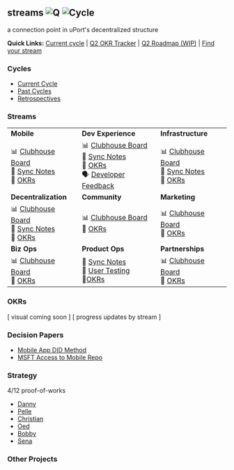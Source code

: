 ## streams   ![Q](https://img.shields.io/badge/Q-2-lightgrey.svg) ![Cycle](https://img.shields.io/badge/cycle-5-blue.svg)
a connection point in uPort's decentralized structure <br>

**Quick Links:** [Current cycle]() | [Q2 OKR Tracker](https://docs.google.com/spreadsheets/d/1w4y30-KqC_CL-9Wh7BRsNsxS9Ic4UkrTQDIR960HQO8/edit#gid=146119440) | [Q2 Roadmap (WIP)](https://docs.google.com/spreadsheets/d/156SwdKMKuC_MEDWi8SEqQHxOwBn1vfB5wcQkeACKJpQ/edit#gid=0) | [Find your stream]() <br>



### Cycles

* [Current Cycle]()
* [Past Cycles]()
* [Retrospectives]()

### Streams

| | | |
|--|--|--|
| **Mobile**  | **Dev Experience**  | **Infrastructure** |
| 📊 [Clubhouse Board](https://app.clubhouse.io/self-id/stories/workspace/7549/mobile-stream) <br> 📎 [Sync Notes](https://docs.google.com/document/d/1jUSTfd-_B-UyU6SoLhXNhENHvwNhUXnw6tMK1tkPVdU/edit) <br> 🚀 [OKRs](https://docs.google.com/spreadsheets/d/1w4y30-KqC_CL-9Wh7BRsNsxS9Ic4UkrTQDIR960HQO8/edit#gid=1533796517) <br> | 📊 [Clubhouse Board](https://app.clubhouse.io/self-id/stories/workspace/7551/decentralization-stream) <br> 📎 [Sync Notes](https://docs.google.com/document/d/1JveTB_fFFUW-wHSnrn3tIJ88Yla3Y7j0P2RH0JotEz4/edit) <br> 🚀 [OKRs](https://docs.google.com/spreadsheets/d/1w4y30-KqC_CL-9Wh7BRsNsxS9Ic4UkrTQDIR960HQO8/edit#gid=1207657588) <br> 🗣 [Developer Feedback](https://docs.google.com/spreadsheets/d/1YOPVD1eKmAlmix6CoVmHdPBdFv2dn9IHA3DBoqS7wf8/edit#gid=0) <br>| 📊 [Clubhouse Board](https://app.clubhouse.io/self-id/stories/workspace/7550/infra-stream) <br> 📎 [Sync Notes](https://docs.google.com/document/d/1lzq5zBNAEyZQV3ibYUv235rLrpgvjyltvnqImAVkxtY/edit) <br> 🚀 [OKRs](https://docs.google.com/spreadsheets/d/1w4y30-KqC_CL-9Wh7BRsNsxS9Ic4UkrTQDIR960HQO8/edit#gid=146119440) |
| **Decentralization** | **Community**  | **Marketing** |
| 📊 [Clubhouse Board](https://app.clubhouse.io/self-id/stories/workspace/7551/decentralization-stream) <br> 📎 [Sync Notes](https://app.clubhouse.io/self-id/stories/workspace/7551/decentralization-stream) <br> 🚀 [OKRs](https://docs.google.com/spreadsheets/d/1w4y30-KqC_CL-9Wh7BRsNsxS9Ic4UkrTQDIR960HQO8/edit#gid=133736807)  | 📊 [Clubhouse Board](https://app.clubhouse.io/self-id/stories/workspace/7566/community) <br> 🚀 [OKRs](https://docs.google.com/spreadsheets/d/1w4y30-KqC_CL-9Wh7BRsNsxS9Ic4UkrTQDIR960HQO8/edit#gid=1350546691) | 📊 [Clubhouse Board](https://app.clubhouse.io/self-id/stories/workspace/9442/marketing-stream) <br> 🚀 [OKRs](https://docs.google.com/spreadsheets/d/1w4y30-KqC_CL-9Wh7BRsNsxS9Ic4UkrTQDIR960HQO8/edit#gid=123592291) |
| **Biz Ops** | **Product Ops** | **Partnerships** |
| 📊 [Clubhouse Board](https://app.clubhouse.io/self-id/stories/workspace/9444/biz-ops-stream) <br> 🚀 [OKRs](https://docs.google.com/spreadsheets/d/1w4y30-KqC_CL-9Wh7BRsNsxS9Ic4UkrTQDIR960HQO8/edit#gid=768073157)  | 📎 [Sync Notes](https://docs.google.com/document/d/1MiIpbl88SPtMC0qlQT_zKMJ-vOLSCREf3oIgz285LoU/edit) <br> 🔎 [User Testing](https://airtable.com/tbl48SZ7JDK4BJ3Ba/viwdOHRhUqDlPgmHU) <br> 🚀[OKRs](https://docs.google.com/spreadsheets/d/1w4y30-KqC_CL-9Wh7BRsNsxS9Ic4UkrTQDIR960HQO8/edit#gid=1581337366) | 📊 [Clubhouse Board](https://app.clubhouse.io/self-id/stories/workspace/9443/partnerships-stream) <br> 🚀 [OKRs](https://docs.google.com/spreadsheets/d/1w4y30-KqC_CL-9Wh7BRsNsxS9Ic4UkrTQDIR960HQO8/edit#gid=1983819787) |

### OKRs

[ visual coming soon ]
[ progress updates by stream ]

### Decision Papers
* [Mobile App DID Method](https://docs.google.com/document/d/17JPTCpclyhcMlnfsvUYEnm-Crme85yx3-CarpbbglKs/edit#heading=h.6v972sjcwjqw)
* [MSFT Access to Mobile Repo](https://docs.google.com/document/d/1jBjAQ8N7zJtfipjOTPZ-k003-q4MIFpg7IlYDlR-Cic/edit)


### Strategy
4/12 proof-of-works
* [Danny](https://docs.google.com/document/d/18Sbm7jkwFEpmwFDCr3zQUwK7sfG2PcUWOX0omK2Wwtw/edit)
* [Pelle](https://docs.google.com/presentation/d/1KvEMxvoUgOAd69BR2dTJ19ahJCBRv1cm40njZ5V5f-A/edit#slide=id.p3)
* [Christian](https://docs.google.com/document/d/1k_z8LxsMFUEXmn0lq4dn_8Lux4VWZbsYzx27bZ-g07s/edit)
* [Oed](https://docs.google.com/document/d/1P8LoO6ga2RdHf5Y84zZAJ-kJkInsQjBNTLLjpQvi1mc/edit?usp=sharing)
* [Bobby](https://hackmd.io/s/Sy2WIu9iz)
* [Sena](https://docs.google.com/document/d/1dBNpauiKCKWD2SfvHWtkdg_sjq8PHIe2CopxiEOmC4E/edit#heading=h.aczldethkqfb)


### Other Projects
